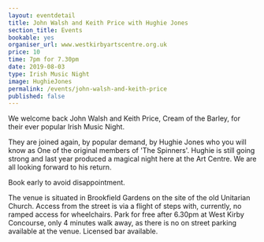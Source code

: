 ```yaml
---
layout: eventdetail
title: John Walsh and Keith Price with Hughie Jones
section_title: Events
bookable: yes
organiser_url: www.westkirbyartscentre.org.uk
price: 10
time: 7pm for 7.30pm
date: 2019-08-03
type: Irish Music Night
image: HughieJones
permalink: /events/john-walsh-and-keith-price
published: false
---
```


We welcome back John Walsh and Keith Price, Cream of the Barley, for their ever popular Irish Music Night.

They are joined again, by popular demand, by Hughie Jones who you will know as One of the original members of 'The Spinners'.
Hughie is still going strong and last year produced a magical night here at the Art Centre. We are all looking forward to his return.

Book early to avoid disappointment.

The venue is situated in Brookfield Gardens on the site of the old Unitarian Church. Access from the street is via a flight of steps with, currently, no ramped access for wheelchairs. Park for free after 6.30pm at West Kirby Concourse, only 4 minutes walk away, as there is no on street parking available at the venue. Licensed bar available.
